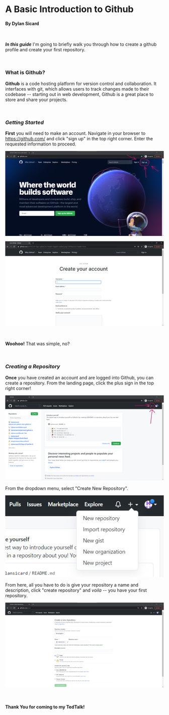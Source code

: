 # A Basic Introduction to Github
#### By Dylan Sicard
<br>

***In this guide*** I'm going to briefly walk you through how to create a github profile and create your first repository.

<br>

### **What is Github?**


**Github** is a code hosting platform for version control and collaboration. It interfaces with git, which allows users to track changes made to their codebase -- starting out in web development, Github is a great place to store and share your projects. 

<br>


### ***Getting Started***
**First** you will need to make an account. Navigate in your browser to https://github.com/ and click "sign up" in the top right corner. Enter the requested information to proceed.

![Github home screen](/images/githubLanding.PNG)
<br>

![Github Create Account Page](/images/createAccount.PNG)

<br>

**Woohoo!** That was simple, no?

<br>

### ***Creating a Repository***
**Once** you have created an account and are logged into Github, you can create a repository. From the landing page, click the plus sign in the top right corner!

![plus sign](/images/plusSign.PNG)

From the dropdown menu, select "Create New Repository".

![drop down](/images/dropdown.PNG)

From here, all you have to do is give your repository a name and description, click "create repository" and *voila* -- you have your first repository.

![repository creation](/images/repositoryCreation.PNG)

<br>

#### **Thank You** for coming to my TedTalk!



